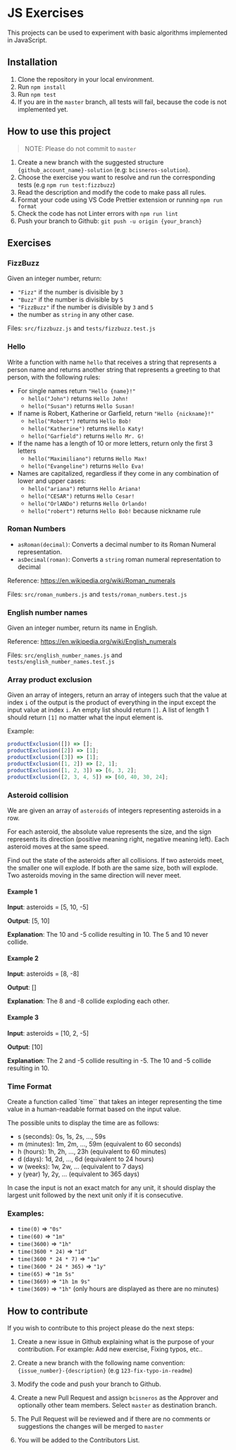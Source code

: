 # JS Exercises

This projects can be used to experiment with basic algorithms implemented in JavaScript.

## Installation

1. Clone the repository in your local environment.
2. Run `npm install`
3. Run `npm test`
4. If you are in the `master` branch, all tests will fail, because the code is not implemented yet.

## How to use this project

> NOTE: Please do not commit to `master`

1. Create a new branch with the suggested structure `{github_account_name}-solution` (e.g: `bcisneros-solution`).
2. Choose the exercise you want to resolve and run the corresponding tests (e.g `npm run test:fizzbuzz`)
3. Read the description and modify the code to make pass all rules.
4. Format your code using VS Code Prettier extension or running `npm run format`
5. Check the code has not Linter errors with `npm run lint`
6. Push your branch to Github: `git push -u origin {your_branch}`

## Exercises

### FizzBuzz

Given an integer number, return:

- `"Fizz"` if the number is divisible by `3`
- `"Buzz"` if the number is divisible by `5`
- `"FizzBuzz"` if the number is divisible by `3` and `5`
- the number as `string` in any other case.

Files: `src/fizzbuzz.js` and `tests/fizzbuzz.test.js`

### Hello

Write a function with name `hello` that receives a string that represents a person name and returns another string that represents a greeting to that person, with the following rules:

- For single names return `"Hello {name}!"`
  - `hello("John")` returns `Hello John!`
  - `hello("Susan")` returns `Hello Susan!`
- If name is Robert, Katherine or Garfield, return `"Hello {nickname}!"`
  - `hello("Robert")` returns `Hello Bob!`
  - `hello("Katherine")` returns `Hello Katy!`
  - `hello("Garfield")` returns `Hello Mr. G!`
- If the name has a length of 10 or more letters, return only the first 3 letters
  - `hello("Maximiliano")` returns `Hello Max!`
  - `hello("Evangeline")` returns `Hello Eva!`
- Names are capitalized, regardless if they come in any combination of lower and upper cases:
  - `hello("ariana")` returns `Hello Ariana!`
  - `hello("CESAR")` returns `Hello Cesar!`
  - `hello("OrlANDo")` returns `Hello Orlando!`
  - `hello("robert")` returns `Hello Bob!` because nickname rule

### Roman Numbers

- `asRoman(decimal)`: Converts a decimal number to its Roman Numeral representation.
- `asDecimal(roman)`: Converts a `string` roman numeral representation to decimal

Reference: https://en.wikipedia.org/wiki/Roman_numerals

Files: `src/roman_numbers.js` and `tests/roman_numbers.test.js`

### English number names

Given an integer number, return its name in English.

Reference: https://en.wikipedia.org/wiki/English_numerals

Files: `src/english_number_names.js` and `tests/english_number_names.test.js`

### Array product exclusion

Given an array of integers, return an array of integers such that the value at index `i` of the output is the product of everything in the input except the input value at index `i`.
An empty list should return `[]`.
A list of length 1 should return `[1]` no matter what the input element is.

Example:

```js
productExclusion([]) => [];
productExclusion([2]) => [1];
productExclusion([3]) => [1];
productExclusion([1, 2]) => [2, 1];
productExclusion([1, 2, 3]) => [6, 3, 2];
productExclusion([2, 3, 4, 5]) => [60, 40, 30, 24];
```

### Asteroid collision

We are given an array of `asteroids` of integers representing asteroids in a row.

For each asteroid, the absolute value represents the size, and the sign represents its direction (positive meaning right, negative meaning left). Each asteroid moves at the same speed.

Find out the state of the asteroids after all collisions. If two asteroids meet, the smaller one will explode. If both are the same size, both will explode. Two asteroids moving in the same direction will never meet.

#### Example 1

**Input**: asteroids = [5, 10, -5]

**Output**: [5, 10]

**Explanation**: The 10 and -5 collide resulting in 10. The 5 and 10 never collide.

#### Example 2

**Input**: asteroids = [8, -8]

**Output**: []

**Explanation**: The 8 and -8 collide exploding each other.

#### Example 3

**Input**: asteroids = [10, 2, -5]

**Output**: [10]

**Explanation**: The 2 and -5 collide resulting in -5. The 10 and -5 collide resulting in 10.

### Time Format

Create a function called `time`` that takes an integer representing the time value in a human-readable format based on the input value.

The possible units to display the time are as follows:

- s (seconds): 0s, 1s, 2s, ..., 59s
- m (minutes): 1m, 2m, ..., 59m (equivalent to 60 seconds)
- h (hours): 1h, 2h, ..., 23h (equivalent to 60 minutes)
- d (days): 1d, 2d, ..., 6d (equivalent to 24 hours)
- w (weeks): 1w, 2w, ... (equivalent to 7 days)
- y (year) 1y, 2y, ... (equivalent to 365 days)

In case the input is not an exact match for any unit, it should display the largest unit followed by the next unit only if it is consecutive.

### Examples:

- `time(0)` => `"0s"`
- `time(60)` => `"1m"`
- `time(3600)` => `"1h"`
- `time(3600 * 24)` => `"1d"`
- `time(3600 * 24 * 7)` => `"1w"`
- `time(3600 * 24 * 365)` => `"1y"`
- `time(65)` => `"1m 5s"`
- `time(3669)` => `"1h 1m 9s"`
- `time(3609)` => `"1h"` (only hours are displayed as there are no minutes)

## How to contribute

If you wish to contribute to this project please do the next steps:

1. Create a new issue in Github explaining what is the purpose of your contribution. For example: Add new exercise, Fixing typos, etc..

2. Create a new branch with the following name convention: `{issue_number}-{description}` (e.g `123-fix-typo-in-readme`)

3. Modify the code and push your branch to Github.

4. Create a new Pull Request and assign `bcisneros` as the Approver and optionally other team members. Select `master` as destination branch.

5. The Pull Request will be reviewed and if there are no comments or suggestions the changes will be merged to `master`

6. You will be added to the Contributors List.
